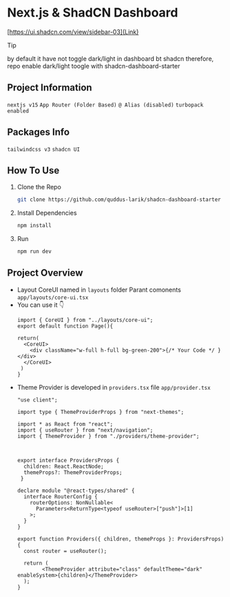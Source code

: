 # Next.js & ShadCN Dashboard
[https://ui.shadcn.com/view/sidebar-03](Link)
> [!TIP]
> by default it have not toggle dark/light in dashboard bt shadcn therefore, repo enable dark/light toogle with shadcn-dashboard-starter

## Project Information
`nextjs v15`
`App Router (Folder Based)`
`@ Alias (disabled)`
`turbopack enabled`

## Packages Info
`tailwindcss v3`
`shadcn UI`

## How To Use
1. Clone the Repo
   ```bash
   git clone https://github.com/quddus-larik/shadcn-dashboard-starter
   ```
2. Install Dependencies
   ```bash
   npm install
   ```
3. Run
   ```bash
   npm run dev
   ```
## Project Overview
* Layout CoreUI named in `layouts` folder Parant comonents `app/layouts/core-ui.tsx`
* You can use it 👇
  ```tsx
  import { CoreUI } from "../layouts/core-ui";
  export default function Page(){

  return(
    <CoreUI>
      <div className="w-full h-full bg-green-200">{/* Your Code */ }</div>
    </CoreUI>
   )
  }
  ```
* Theme Provider is developed in `providers.tsx` file `app/provider.tsx`
  ```tsx
  "use client";

  import type { ThemeProviderProps } from "next-themes";

  import * as React from "react";
  import { useRouter } from "next/navigation";
  import { ThemeProvider } from "./providers/theme-provider";



  export interface ProvidersProps {
    children: React.ReactNode;
    themeProps?: ThemeProviderProps;
   }

  declare module "@react-types/shared" {
    interface RouterConfig {
      routerOptions: NonNullable<
        Parameters<ReturnType<typeof useRouter>["push"]>[1]
      >;
    }
  }

  export function Providers({ children, themeProps }: ProvidersProps) {
    const router = useRouter();

    return (
          <ThemeProvider attribute="class" defaultTheme="dark" enableSystem>{children}</ThemeProvider>
    );
  }

  ```

  
